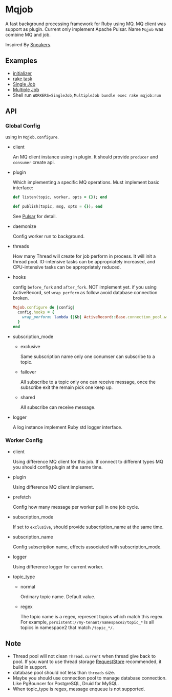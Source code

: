 # Mqjob

A fast background processing framework for Ruby using MQ. MQ client was support as plugin. Current only implement Apache Pulsar. Name `Mqjob` was combine MQ and job.

Inspired By [Sneakers](https://github.com/jondot/sneakers).

## Examples

- [initializer](examples/initializers.rb)
- [rake task](examples/mqjob.rake)
- [Single Job](examples/single_job.rb)
- [Multiple Job](examples/multiple_job.rb)
- Shell run `WORKERS=SingleJob,MultipleJob bundle exec rake mqjob:run`

## API

### Global Config

  using in `Mqjob.configure`.

  - client

    An MQ client instance using in plugin. It should provide `producer` and `consumer` create api.

  - plugin

    Which implementing a specific MQ operations. Must implement basic interface:

    ```ruby
    def listen(topic, worker, opts = {}); end

    def publish(topic, msg, opts = {}); end
    ```

    See [Pulsar](lib/plugin/pulsar.rb) for detail.

  - daemonize

    Config worker run to background.

  - threads

    How many Thread will create for job perform in process. It will init a thread pool.
    IO-intensive tasks can be appropriately increased, and CPU-intensive tasks can be appropriately reduced.

  - hooks

    config `before_fork` and `after_fork`. NOT implement yet.
    if you using ActiveRecord, set `wrap_perform` as follow avoid database connection broken.

    ```ruby
    Mqjob.configure do |config|
      config.hooks = {
        wrap_perform: lambda {|&b| ActiveRecord::Base.connection_pool.with_connection {b.call}}
      }
    end
    ```

  - subscription_mode

    * exclusive

      Same subscription name only one conumser can subscribe to a topic.

    * failover

      All subscribe to a topic only one can receive message, once the subscribe exit the remain pick one keep up.

    * shared

      All subscribe can receive message.

  - logger

    A log instance implement Ruby std logger interface.

### Worker Config

  - client

    Using difference MQ client for this job. If connect to different types MQ you should config plugin at the same time.

  - plugin

    Using difference MQ client implement.

  - prefetch

    Config how many message per worker pull in one job cycle.

  - subscription_mode

    If set to `exclusive`, should provide subscription_name at the same time.

  - subscription_name

    Config subscription name, effects associated with subscription_mode.

  - logger

    Using difference logger for current worker.

  - topic_type

    * normal

      Ordinary topic name. Default value.

    * regex

      The topic name is a regex, represent topics which match this regex. For example, `persistent://my-tenant/namespace2/topic_*` is all topics in namespace2 that match `/topic_*/`.

## Note

- Thread pool will not clean `Thread.current` when thread give back to pool. If you want to use thread storage [RequestStore](https://github.com/steveklabnik/request_store) recommended, it build in support.
- database pool should not less than `threads` size.
- Maybe you should use connection pool to manage database connection. Like PgBouncer for PostgreSQL, Druid for MySQL.
- When topic_type is regex, message enqueue is not supported.
